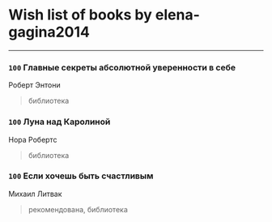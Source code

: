 # Wish list of books by elena-gagina2014
---

### `100` Главные секреты абсолютной уверенности в себе
Роберт Энтони
> библиотека

### `100` Луна над Каролиной
Нора Робертс
> библиотека

### `100` Если хочешь быть счастливым
Михаил Литвак
> рекомендована, библиотека

